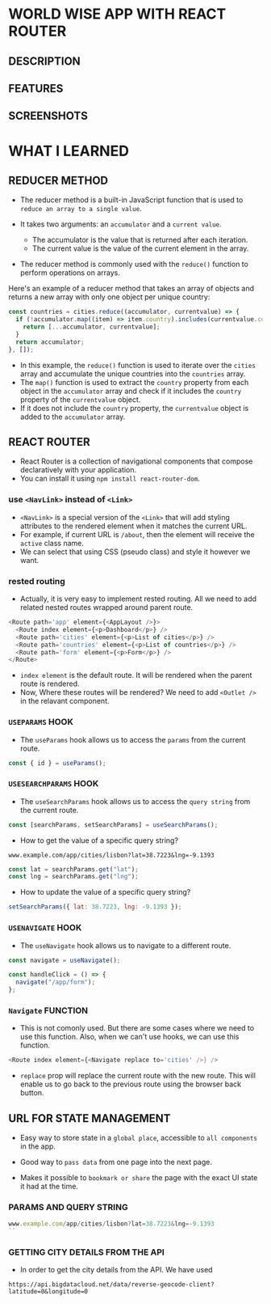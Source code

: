 # WORLD WISE APP WITH REACT ROUTER

## DESCRIPTION

## FEATURES

## SCREENSHOTS

# WHAT I LEARNED

## REDUCER METHOD

- The reducer method is a built-in JavaScript function that is used to `reduce an array to a single value`.
- It takes two arguments: an `accumulator` and a `current value`.

  - The accumulator is the value that is returned after each iteration.
  - The current value is the value of the current element in the array.

- The reducer method is commonly used with the `reduce()` function to perform operations on arrays.

Here's an example of a reducer method that takes an array of objects and returns a new array with only one object per unique country:

```js
const countries = cities.reduce((accumulator, currentvalue) => {
  if (!accumulator.map((item) => item.country).includes(currentvalue.country)) {
    return [...accumulator, currentvalue];
  }
  return accumulator;
}, []);
```

- In this example, the `reduce()` function is used to iterate over the `cities` array and accumulate the unique countries into the `countries` array.
- The `map()` function is used to extract the `country` property from each object in the `accumulator` array and check if it includes the `country` property of the `currentvalue` object.
- If it does not include the `country` property, the `currentvalue` object is added to the `accumulator` array.

## REACT ROUTER

- React Router is a collection of navigational components that compose declaratively with your application.
- You can install it using `npm install react-router-dom`.

### use `<NavLink>` instead of `<Link>`

- `<NavLink>` is a special version of the `<Link>` that will add styling attributes to the rendered element when it matches the current URL.
- For example, if current URL is `/about`, then the element will receive the `active` class name.
- We can select that using CSS (pseudo class) and style it however we want.

### rested routing

- Actually, it is very easy to implement rested routing. All we need to add related nested routes wrapped around parent route.

```js
<Route path='app' element={<AppLayout />}>
  <Route index element={<p>Dashboard</p>} />
  <Route path='cities' element={<p>List of cities</p>} />
  <Route path='countries' element={<p>List of countries</p>} />
  <Route path='form' element={<p>Form</p>} />
</Route>
```

- `index element` is the default route. It will be rendered when the parent route is rendered.
- Now, Where these routes will be rendered? We need to add `<Outlet />` in the relavant component.

### `USEPARAMS` HOOK

- The `useParams` hook allows us to access the `params` from the current route.

```js
const { id } = useParams();
```

### `USESEARCHPARAMS` HOOK

- The `useSearchParams` hook allows us to access the `query string` from the current route.

```js
const [searchParams, setSearchParams] = useSearchParams();
```

- How to get the value of a specific query string?

```
www.example.com/app/cities/lisbon?lat=38.7223&lng=-9.1393
```

```js
const lat = searchParams.get("lat");
const lng = searchParams.get("lng");
```

- How to update the value of a specific query string?

```js
setSearchParams({ lat: 38.7223, lng: -9.1393 });
```

### `USENAVIGATE` HOOK

- The `useNavigate` hook allows us to navigate to a different route.

```js
const navigate = useNavigate();

const handleClick = () => {
  navigate("/app/form");
};
```

### `Navigate` FUNCTION

- This is not comonly used. But there are some cases where we need to use this function. Also, when we can't use hooks, we can use this function.

```js
<Route index element={<Navigate replace to='cities' />} />
```

- `replace` prop will replace the current route with the new route. This will enable us to go back to the previous route using the browser back button.

## URL FOR STATE MANAGEMENT

- Easy way to store state in a `global place`, accessible to `all components` in the app.

- Good way to `pass data` from one page into the next page.

- Makes it possible to `bookmark or share` the page with the exact UI state it had at the time.

### PARAMS AND QUERY STRING

```js
www.example.com/app/cities/lisbon?lat=38.7223&lng=-9.1393
``
```

### GETTING CITY DETAILS FROM THE API

- In order to get the city details from the API. We have used

```
https://api.bigdatacloud.net/data/reverse-geocode-client?latitude=0&longitude=0
```
